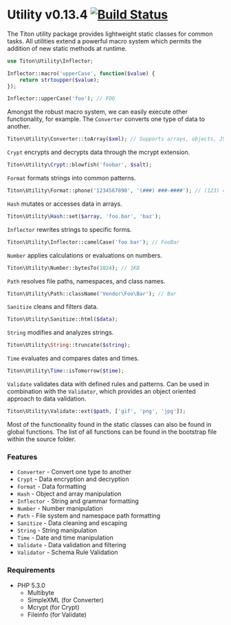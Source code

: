 # Utility v0.13.4 [![Build Status](https://travis-ci.org/titon/utility.png)](https://travis-ci.org/titon/utility) #

The Titon utility package provides lightweight static classes for common tasks.
All utilities extend a powerful macro system which permits the addition of new static methods at runtime.

```php
use Titon\Utility\Inflector;

Inflector::macro('upperCase', function($value) {
    return strtoupper($value);
});

Inflector::upperCase('foo'); // FOO
```

Amongst the robust macro system, we can easily execute other functionality, for example.
The `Converter` converts one type of data to another.

```php
Titon\Utility\Converter::toArray($xml); // Supports arrays, objects, JSON, XML, serialized
```

`Crypt` encrypts and decrypts data through the mcrypt extension.

```php
Titon\Utility\Crypt::blowfish('foobar', $salt);
```

`Format` formats strings into common patterns.

```php
Titon\Utility\Format::phone('1234567890', '(###) ###-####'); // (123) 456-7890
```

`Hash` mutates or accesses data in arrays.

```php
Titon\Utility\Hash::set($array, 'foo.bar', 'baz');
```

`Inflector` rewrites strings to specific forms.

```php
Titon\Utility\Inflector::camelCase('foo bar'); // FooBar
```

`Number` applies calculations or evaluations on numbers.

```php
Titon\Utility\Number::bytesTo(1024); // 1KB
```

`Path` resolves file paths, namespaces, and class names.

```php
Titon\Utility\Path::className('Vendor\Foo\Bar'); // Bar
```

`Sanitize` cleans and filters data.

```php
Titon\Utility\Sanitize::html($data);
```

`String` modifies and analyzes strings.

```php
Titon\Utility\String::truncate($string);
```

`Time` evaluates and compares dates and times.

```php
Titon\Utility\Time::isTomorrow($time);
```

`Validate` validates data with defined rules and patterns.
Can be used in combination with the `Validator`, which provides an object oriented approach to data validation.

```php
Titon\Utility\Validate::ext($path, ['gif', 'png', 'jpg']);
```

Most of the functionality found in the static classes can also be found in global functions.
The list of all functions can be found in the bootstrap file within the source folder.

### Features ###

* `Converter` - Convert one type to another
* `Crypt` - Data encryption and decryption
* `Format` - Data formatting
* `Hash` - Object and array manipulation
* `Inflector` - String and grammar formatting
* `Number` - Number manipulation
* `Path` - File system and namespace path formatting
* `Sanitize` - Data cleaning and escaping
* `String` - String manipulation
* `Time` - Date and time manipulation
* `Validate` - Data validation and filtering
* `Validator` - Schema Rule Validation

### Requirements ###

* PHP 5.3.0
    * Multibyte
    * SimpleXML (for Converter)
    * Mcrypt (for Crypt)
    * Fileinfo (for Validate)
